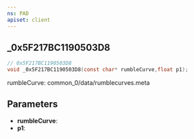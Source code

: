 ```yaml
---
ns: PAD
apiset: client
---
```

## _0x5F217BC1190503D8

```c
// 0x5F217BC1190503D8
void _0x5F217BC1190503D8(const char* rumbleCurve,float p1);
```

rumbleCurve: common_0/data/rumblecurves.meta

## Parameters
* **rumbleCurve**:
* **p1**:



